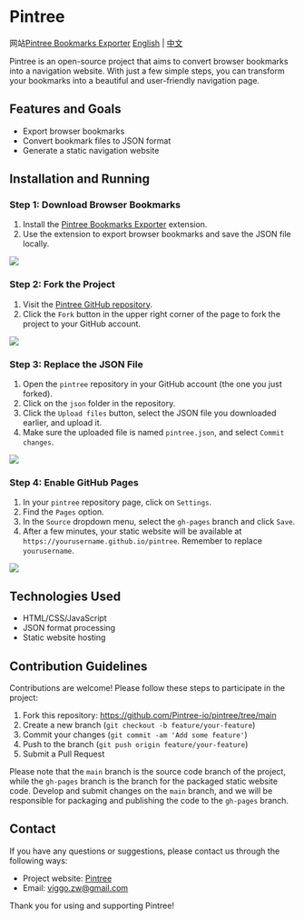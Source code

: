 # Pintree
 网站[Pintree Bookmarks Exporter](https://qq1515907894.github.io/pintree)
[English](README.md) | [中文](README.zh.md)

Pintree is an open-source project that aims to convert browser bookmarks into a navigation website. With just a few simple steps, you can transform your bookmarks into a beautiful and user-friendly navigation page.

## Features and Goals

- Export browser bookmarks
- Convert bookmark files to JSON format
- Generate a static navigation website

## Installation and Running

### Step 1: Download Browser Bookmarks

1. Install the [Pintree Bookmarks Exporter](https://chromewebstore.google.com/detail/pintree-bookmarks-exporte/mjcglnkikjidokobpfdcdmcnfdicojce) extension.
2. Use the extension to export browser bookmarks and save the JSON file locally.

![](https://github.com/Pintree-io/pintree/blob/main/assets/guide/step1.png)

### Step 2: Fork the Project

1. Visit the [Pintree GitHub repository](https://github.com/Pintree-io/pintree).
2. Click the `Fork` button in the upper right corner of the page to fork the project to your GitHub account.

![](https://github.com/Pintree-io/pintree/blob/main/assets/guide/step2.png)

### Step 3: Replace the JSON File

1. Open the `pintree` repository in your GitHub account (the one you just forked).
2. Click on the `json` folder in the repository.
3. Click the `Upload files` button, select the JSON file you downloaded earlier, and upload it.
4. Make sure the uploaded file is named `pintree.json`, and select `Commit changes`.

![](https://github.com/Pintree-io/pintree/blob/main/assets/guide/step3.png)

### Step 4: Enable GitHub Pages

1. In your `pintree` repository page, click on `Settings`.
2. Find the `Pages` option.
3. In the `Source` dropdown menu, select the `gh-pages` branch and click `Save`.
4. After a few minutes, your static website will be available at `https://yourusername.github.io/pintree`. Remember to replace `yourusername`.

![](https://github.com/Pintree-io/pintree/blob/main/assets/guide/step4.png)

## Technologies Used

- HTML/CSS/JavaScript
- JSON format processing
- Static website hosting

## Contribution Guidelines

Contributions are welcome! Please follow these steps to participate in the project:

1. Fork this repository: https://github.com/Pintree-io/pintree/tree/main
2. Create a new branch (`git checkout -b feature/your-feature`)
3. Commit your changes (`git commit -am 'Add some feature'`)
4. Push to the branch (`git push origin feature/your-feature`)
5. Submit a Pull Request

Please note that the `main` branch is the source code branch of the project, while the `gh-pages` branch is the branch for the packaged static website code. Develop and submit changes on the `main` branch, and we will be responsible for packaging and publishing the code to the `gh-pages` branch.

## Contact

If you have any questions or suggestions, please contact us through the following ways:
- Project website: [Pintree](https://pintree.io/)
- Email: viggo.zw@gmail.com

Thank you for using and supporting Pintree!
